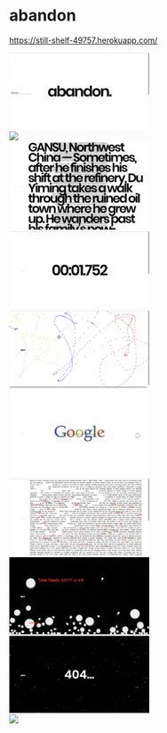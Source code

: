 # abandon

https://still-shelf-49757.herokuapp.com/

<div style="width:50%; height:auto;">
<img src="https://github.com/yujingsss/abandon/blob/master/public/demo/index.png">
<img src="https://github.com/yujingsss/abandon/blob/master/public/demo/navigation.png">
<img src="https://github.com/yujingsss/abandon/blob/master/public/demo/speed.png">
<img src="https://github.com/yujingsss/abandon/blob/master/public/demo/timer.png">
<img src="https://github.com/yujingsss/abandon/blob/master/public/demo/isolation.png">
<img src="https://github.com/yujingsss/abandon/blob/master/public/demo/ancient.png">
<img src="https://github.com/yujingsss/abandon/blob/master/public/demo/collapsing.png">
<img src="https://github.com/yujingsss/abandon/blob/master/public/demo/quantity.png">
<img src="https://raw.githubusercontent.com/yujingsss/abandon/master/public/demo/404-1.png">
<img src="https://raw.githubusercontent.com/yujingsss/abandon/master/public/demo/404-2.png">
</div>
